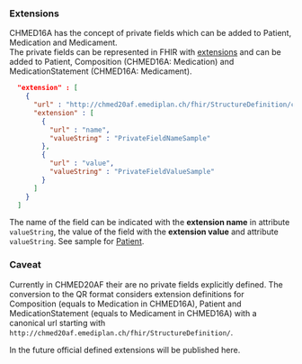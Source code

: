 ### Extensions

CHMED16A has the concept of private fields which can be added to Patient, Medication and Medicament.   
The private fields can be represented in FHIR with [extensions](http://hl7.org/fhir/extensibility.html#Extension) and
can be added to Patient, Composition (CHMED16A: Medication) and MedicationStatement (CHMED16A: Medicament).


```json
  "extension" : [
    {
      "url" : "http://chmed20af.emediplan.ch/fhir/StructureDefinition/chmed20af-privatefield",
      "extension" : [
        {
          "url" : "name",
          "valueString" : "PrivateFieldNameSample"
        },
        {
          "url" : "value",
          "valueString" : "PrivateFieldValueSample"
        }
      ]
    }
  ]
```

The name of the field can be indicated with the **extension name** in attribute `valueString`, the value of the field with the **extension value** and attribute `valueString`. See sample for [Patient](Patient-card-patient-ext.html).

### Caveat

Currently in CHMED20AF their are no private fields explicitly defined. The conversion to the QR format considers extension definitions for Composition (equals to Medication in CHMED16A), Patient and MedicationStatement (equals to Medicament in CHMED16A) with a canonical url starting with `http://chmed20af.emediplan.ch/fhir/StructureDefinition/`.

In the future official defined extensions will be published here.





